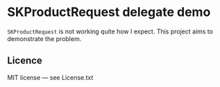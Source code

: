# SKProductRequest delegate demo

`SKProductRequest` is not working quite how I expect. This project aims to demonstrate the problem.

## Licence

MIT license — see License.txt
